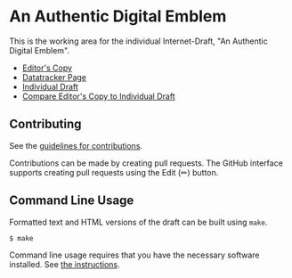# An Authentic Digital Emblem

This is the working area for the individual Internet-Draft, "An Authentic Digital Emblem".

* [Editor's Copy](https://felixlinker.github.io/draft-linker-digital-emblem/#go.draft-linker-digital-emblem.html)
* [Datatracker Page](https://datatracker.ietf.org/doc/draft-linker-digital-emblem)
* [Individual Draft](https://datatracker.ietf.org/doc/html/draft-linker-digital-emblem)
* [Compare Editor's Copy to Individual Draft](https://felixlinker.github.io/draft-linker-digital-emblem/#go.draft-linker-digital-emblem.diff)


## Contributing

See the
[guidelines for contributions](https://github.com/felixlinker/draft-linker-digital-emblem/blob/main/CONTRIBUTING.md).

Contributions can be made by creating pull requests.
The GitHub interface supports creating pull requests using the Edit (✏) button.


## Command Line Usage

Formatted text and HTML versions of the draft can be built using `make`.

```sh
$ make
```

Command line usage requires that you have the necessary software installed.  See
[the instructions](https://github.com/martinthomson/i-d-template/blob/main/doc/SETUP.md).

